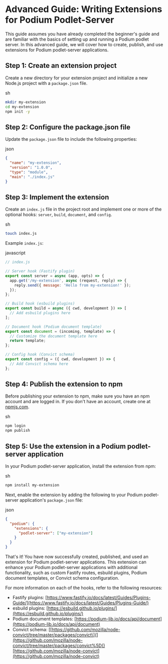 Advanced Guide: Writing Extensions for Podium Podlet-Server
===========================================================

This guide assumes you have already completed the beginner's guide and are familiar with the basics of setting up and running a Podium podlet server. In this advanced guide, we will cover how to create, publish, and use extensions for Podium podlet-server applications.

Step 1: Create an extension project
-----------------------------------

Create a new directory for your extension project and initialize a new Node.js project with a `package.json` file.

sh

```sh
mkdir my-extension
cd my-extension
npm init -y
```

Step 2: Configure the package.json file
---------------------------------------

Update the `package.json` file to include the following properties:

json

```json
{
  "name": "my-extension",
  "version": "1.0.0",
  "type": "module",
  "main": "./index.js"
}
```

Step 3: Implement the extension
-------------------------------

Create an `index.js` file in the project root and implement one or more of the optional hooks: `server`, `build`, `document`, and `config`.

sh

```sh
touch index.js
```

Example `index.js`:

javascript

```javascript
// index.js

// Server hook (Fastify plugin)
export const server = async (app, opts) => {
  app.get('/my-extension', async (request, reply) => {
    reply.send({ message: 'Hello from my-extension!' });
  });
};

// Build hook (esbuild plugins)
export const build = async ({ cwd, development }) => [
  // Add esbuild plugins here
];

// Document hook (Podium document template)
export const document = (incoming, template) => {
  // Customize the document template here
  return template;
};

// Config hook (Convict schema)
export const config = ({ cwd, development }) => {
  // Add Convict schema here
};
```

Step 4: Publish the extension to npm
------------------------------------

Before publishing your extension to npm, make sure you have an npm account and are logged in. If you don't have an account, create one at [npmjs.com](https://www.npmjs.com/).

sh

```sh
npm login
npm publish
```

Step 5: Use the extension in a Podium podlet-server application
---------------------------------------------------------------

In your Podium podlet-server application, install the extension from npm:

sh

```sh
npm install my-extension
```

Next, enable the extension by adding the following to your Podium podlet-server application's `package.json` file:

json

```json
{
  "podium": {
    "extensions": {
      "podlet-server": ["my-extension"]
    }
  }
}
```

That's it! You have now successfully created, published, and used an extension for Podium podlet-server applications. This extension can enhance your Podium podlet-server applications with additional functionality, such as custom Fastify routes, esbuild plugins, Podium document templates, or Convict schema configuration.

For more information on each of the hooks, refer to the following resources:

*   Fastify plugins: [https://www.fastify.io/docs/latest/Guides/Plugins-Guide/](https://www.fastify.io/docs/latest/Guides/Plugins-Guide/)
*   esbuild plugins: [https://esbuild.github.io/plugins/](https://esbuild.github.io/plugins/)
*   Podium document templates: [https://podium-lib.io/docs/api/document](https://podium-lib.io/docs/api/document)
*   Convict schema: \[[https://github.com/mozilla/node-convict/tree/master/packages/convict\](](https://github.com/mozilla/node-convict/tree/master/packages/convict%5D()[https://github.com/mozilla/node-convict](https://github.com/mozilla/node-convict)